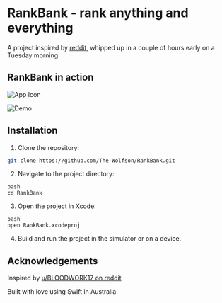#  RankBank - rank anything and everything
A project inspired by [reddit](https://www.reddit.com/r/apps/comments/nud976/looking_for_an_app_to_rank_all_sort_of_things/), whipped up in a couple of hours early on a Tuesday morning.

## RankBank in action
![App Icon](https://github.com/user-attachments/assets/76500a32-c5fd-4ba1-8786-02cf0f79ce02)


![Demo](https://github.com/user-attachments/assets/e8c6b966-db03-431d-b683-3bc40ac8f6bd)


## Installation

1. Clone the repository:
```bash
git clone https://github.com/The-Wolfson/RankBank.git
```
2. Navigate to the project directory:
```
bash
cd RankBank
```
3. Open the project in Xcode:
```
bash
open RankBank.xcodeproj
```
4. Build and run the project in the simulator or on a device.

## Acknowledgements

Inspired by [u/BLOODWORK17 on reddit](https://www.reddit.com/r/apps/comments/nud976/looking_for_an_app_to_rank_all_sort_of_things/)

Built with love using Swift in Australia
